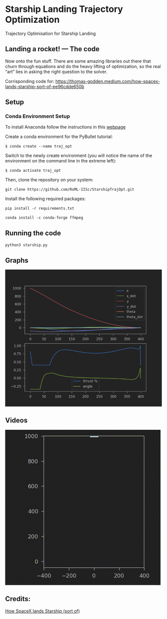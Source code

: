 # Starship Landing Trajectory Optimization
Trajectory Optimisation for Starship Landing

## Landing a rocket! — The code
Now onto the fun stuff. There are some amazing libraries out there that churn through equations and do the heavy lifting of optimization, so the real “art” lies in asking the right question to the solver.

Corrisponding code for: https://thomas-godden.medium.com/how-spacex-lands-starship-sort-of-ee96cdde650b

## Setup

### Conda Environment Setup

To install Anaconda follow the instructions in this [webpage](https://www.digitalocean.com/community/tutorials/how-to-install-the-anaconda-python-distribution-on-ubuntu-20-04-quickstart)

Create a conda environment for the PyBullet tutorial:  
```
$ conda create --name traj_opt  
```
Switch to the newly create environment (you will notice the name of the environment on the command line in the extreme left):  
```
$ conda activate traj_opt  
```

Then, clone the repository on your system:
```
git clone https://github.com/RoML-IISc/StarshipTrajOpt.git
```
Install the following required packages:
```
pip install -r requirements.txt
```
```
conda install -c conda-forge ffmpeg
```


## Running the code

```
python3 starship.py
```
## Graphs
![Fig](media/Figure.png)

## Videos

![video](media/video.gif)

## Credits: 

[How SpaceX lands Starship (sort of)](https://thomas-godden.medium.com/how-spacex-lands-starship-sort-of-ee96cdde650b)
